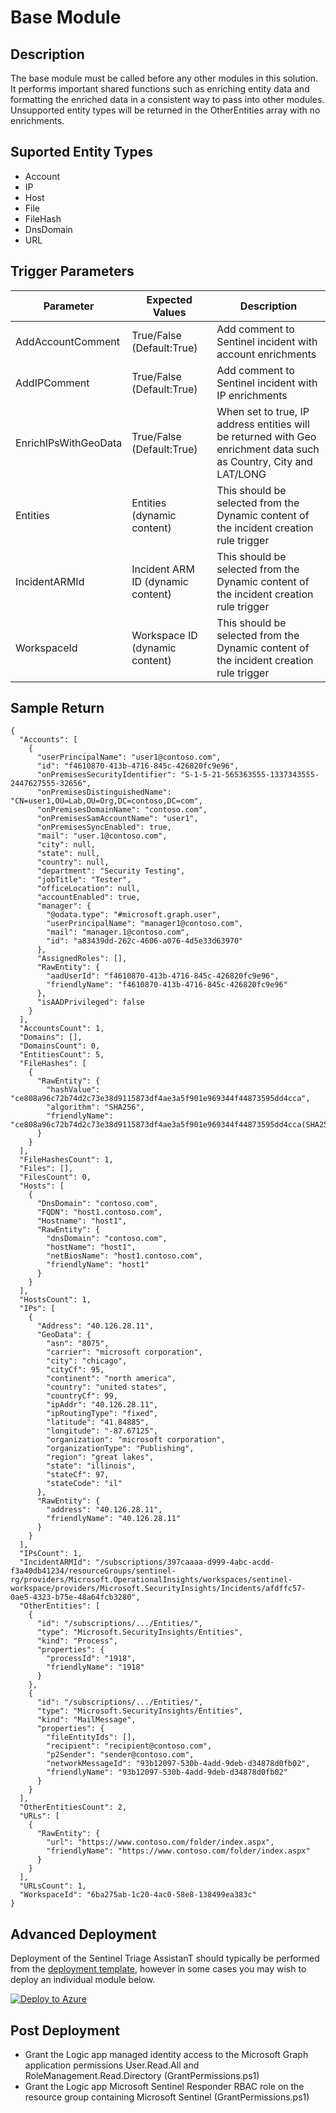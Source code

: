 # Base Module

## Description
The base module must be called before any other modules in this solution.  It performs important shared functions such as enriching entity data and formatting the enriched data in a consistent way to pass into other modules.  Unsupported entity types will be returned in the OtherEntities array with no enrichments.

## Suported Entity Types
* Account
* IP
* Host
* File
* FileHash
* DnsDomain
* URL

## Trigger Parameters

|Parameter|Expected Values|Description|
|---|---|---|
|AddAccountComment|True/False (Default:True)|Add comment to Sentinel incident with account enrichments|
|AddIPComment|True/False (Default:True)|Add comment to Sentinel incident with IP enrichments|
|EnrichIPsWithGeoData|True/False (Default:True)|When set to true, IP address entities will be returned with Geo enrichment data such as Country, City and LAT/LONG|
|Entities|Entities (dynamic content)|This should be selected from the Dynamic content of the incident creation rule trigger|
|IncidentARMId|Incident ARM ID (dynamic content)|This should be selected from the Dynamic content of the incident creation rule trigger|
|WorkspaceId|Workspace ID (dynamic content)|This should be selected from the Dynamic content of the incident creation rule trigger|

## Sample Return

```
{
  "Accounts": [
    {
      "userPrincipalName": "user1@contoso.com",
      "id": "f4610870-413b-4716-845c-426820fc9e96",
      "onPremisesSecurityIdentifier": "S-1-5-21-565363555-1337343555-2447627555-32656",
      "onPremisesDistinguishedName": "CN=user1,OU=Lab,OU=Org,DC=contoso,DC=com",
      "onPremisesDomainName": "contoso.com",
      "onPremisesSamAccountName": "user1",
      "onPremisesSyncEnabled": true,
      "mail": "user.1@contoso.com",
      "city": null,
      "state": null,
      "country": null,
      "department": "Security Testing",
      "jobTitle": "Tester",
      "officeLocation": null,
      "accountEnabled": true,
      "manager": {
        "@odata.type": "#microsoft.graph.user",
        "userPrincipalName": "manager1@contoso.com",
        "mail": "manager.1@contoso.com",
        "id": "a83439dd-262c-4606-a076-4d5e33d63970"
      },
      "AssignedRoles": [],
      "RawEntity": {
        "aadUserId": "f4610870-413b-4716-845c-426820fc9e96",
        "friendlyName": "f4610870-413b-4716-845c-426820fc9e96"
      },
      "isAADPrivileged": false
    }
  ],
  "AccountsCount": 1,
  "Domains": [],
  "DomainsCount": 0,
  "EntitiesCount": 5,
  "FileHashes": [
    {
      "RawEntity": {
        "hashValue": "ce808a96c72b74d2c73e38d9115873df4ae3a5f901e969344f44873595dd4cca",
        "algorithm": "SHA256",
        "friendlyName": "ce808a96c72b74d2c73e38d9115873df4ae3a5f901e969344f44873595dd4cca(SHA256)"
      }
    }
  ],
  "FileHashesCount": 1,
  "Files": [],
  "FilesCount": 0,
  "Hosts": [
    {
      "DnsDomain": "contoso.com",
      "FQDN": "host1.contoso.com",
      "Hostname": "host1",
      "RawEntity": {
        "dnsDomain": "contoso.com",
        "hostName": "host1",
        "netBiosName": "host1.contoso.com",
        "friendlyName": "host1"
      }
    }
  ],
  "HostsCount": 1,
  "IPs": [
    {
      "Address": "40.126.28.11",
      "GeoData": {
        "asn": "8075",
        "carrier": "microsoft corporation",
        "city": "chicago",
        "cityCf": 95,
        "continent": "north america",
        "country": "united states",
        "countryCf": 99,
        "ipAddr": "40.126.28.11",
        "ipRoutingType": "fixed",
        "latitude": "41.84885",
        "longitude": "-87.67125",
        "organization": "microsoft corporation",
        "organizationType": "Publishing",
        "region": "great lakes",
        "state": "illinois",
        "stateCf": 97,
        "stateCode": "il"
      },
      "RawEntity": {
        "address": "40.126.28.11",
        "friendlyName": "40.126.28.11"
      }
    }
  ],
  "IPsCount": 1,
  "IncidentARMId": "/subscriptions/397caaaa-d999-4abc-acdd-f3a40db41234/resourceGroups/sentinel-rg/providers/Microsoft.OperationalInsights/workspaces/sentinel-workspace/providers/Microsoft.SecurityInsights/Incidents/afdffc57-0ae5-4323-b75e-48a64fcb3280",
  "OtherEntities": [
    {
      "id": "/subscriptions/.../Entities/",
      "type": "Microsoft.SecurityInsights/Entities",
      "kind": "Process",
      "properties": {
        "processId": "1918",
        "friendlyName": "1918"
      }
    },
    {
      "id": "/subscriptions/.../Entities/",
      "type": "Microsoft.SecurityInsights/Entities",
      "kind": "MailMessage",
      "properties": {
        "fileEntityIds": [],
        "recipient": "recipient@contoso.com",
        "p2Sender": "sender@contoso.com",
        "networkMessageId": "93b12097-530b-4add-9deb-d34878d0fb02",
        "friendlyName": "93b12097-530b-4add-9deb-d34878d0fb02"
      }
    }
  ],
  "OtherEntitiesCount": 2,
  "URLs": [
    {
      "RawEntity": {
        "url": "https://www.contoso.com/folder/index.aspx",
        "friendlyName": "https://www.contoso.com/folder/index.aspx"
      }
    }
  ],
  "URLsCount": 1,
  "WorkspaceId": "6ba275ab-1c20-4ac0-58e8-138499ea383c"
}
```

## Advanced Deployment

Deployment of the Sentinel Triage AssistanT should typically be performed from the [deployment template](/Deploy/readme.md), however in some cases you may wish to deploy an individual module below.

[![Deploy to Azure](https://aka.ms/deploytoazurebutton)](https://portal.azure.com/#create/Microsoft.Template/uri/https%3A%2F%2Fraw.githubusercontent.com%2Fbriandelmsft%2FSentinelAutomationModules%2Fmain%2FModules%2FBaseModule%2Fazuredeploy.json)

## Post Deployment

* Grant the Logic app managed identity access to the Microsoft Graph application permissions User.Read.All and RoleManagement.Read.Directory (GrantPermissions.ps1)
* Grant the Logic app Microsoft Sentinel Responder RBAC role on the resource group containing Microsoft Sentinel (GrantPermissions.ps1)
